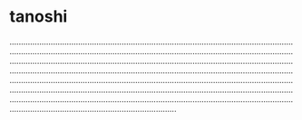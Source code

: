 # tanoshi

.............................................................................................................................................................................................................................................................................................................................................................................................................................................................................................................................................................................................................................................................................................................................................................................................................................................................................................................................................................................